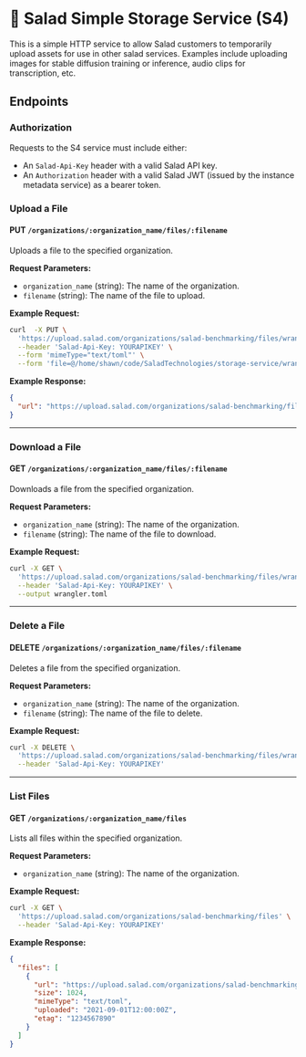 # 🥗 Salad Simple Storage Service (S4)

This is a simple HTTP service to allow Salad customers to temporarily upload assets for use in other salad services. Examples include uploading images for stable diffusion training or inference, audio clips for transcription, etc.

## Endpoints

### Authorization

Requests to the S4 service must include either:
- An `Salad-Api-Key` header with a valid Salad API key.
- An `Authorization` header with a valid Salad JWT (issued by the instance metadata service) as a bearer token.

### Upload a File

#### PUT `/organizations/:organization_name/files/:filename`

Uploads a file to the specified organization.

**Request Parameters:**
- `organization_name` (string): The name of the organization.
- `filename` (string): The name of the file to upload.

**Example Request:**
```bash
curl  -X PUT \
  'https://upload.salad.com/organizations/salad-benchmarking/files/wrangler.toml' \
  --header 'Salad-Api-Key: YOURAPIKEY' \
  --form 'mimeType="text/toml"' \
  --form 'file=@/home/shawn/code/SaladTechnologies/storage-service/wrangler.toml'
```

**Example Response:**
```json
{
  "url": "https://upload.salad.com/organizations/salad-benchmarking/files/wrangler.toml"
}
```

---

### Download a File

#### GET `/organizations/:organization_name/files/:filename`

Downloads a file from the specified organization.

**Request Parameters:**
- `organization_name` (string): The name of the organization.
- `filename` (string): The name of the file to download.


**Example Request:**
```bash
curl -X GET \
  'https://upload.salad.com/organizations/salad-benchmarking/files/wrangler.toml' \
  --header 'Salad-Api-Key: YOURAPIKEY' \
  --output wrangler.toml
```

---

### Delete a File

#### DELETE `/organizations/:organization_name/files/:filename`

Deletes a file from the specified organization.

**Request Parameters:**
- `organization_name` (string): The name of the organization.
- `filename` (string): The name of the file to delete.

**Example Request:**
```bash
curl -X DELETE \
  'https://upload.salad.com/organizations/salad-benchmarking/files/wrangler.toml' \
  --header 'Salad-Api-Key: YOURAPIKEY'
```

---

### List Files

#### GET `/organizations/:organization_name/files`

Lists all files within the specified organization.

**Request Parameters:**
- `organization_name` (string): The name of the organization.


**Example Request:**
```bash
curl -X GET \
  'https://upload.salad.com/organizations/salad-benchmarking/files' \
  --header 'Salad-Api-Key: YOURAPIKEY'
```

**Example Response:**
```json
{
  "files": [
    {
      "url": "https://upload.salad.com/organizations/salad-benchmarking/files/wrangler.toml",
      "size": 1024,
      "mimeType": "text/toml",
      "uploaded": "2021-09-01T12:00:00Z",
      "etag": "1234567890"
    }
  ]
}
```